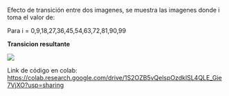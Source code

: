 Efecto de transición entre dos imagenes, se muestra las imagenes donde i toma el valor de:

Para i = 0,9,18,27,36,45,54,63,72,81,90,99

**Transicion resultante**

![](transicion.jpg)

Link de código en colab:
https://colab.research.google.com/drive/1S2OZB5vQelspOzdklSL4QLE_Gie7VjXO?usp=sharing
